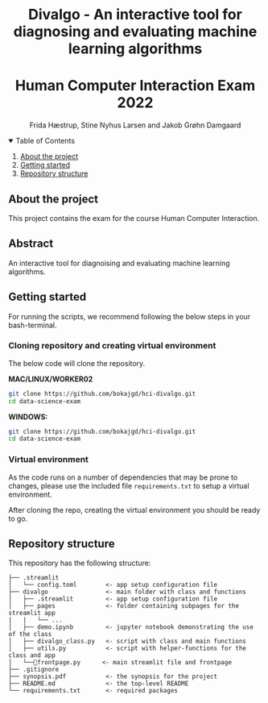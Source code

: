 <br />
  <h1 align="center">Divalgo - An interactive tool for diagnosing and evaluating machine learning algorithms
 </h1>
 <h1 align="center">Human Computer Interaction Exam 2022</h1>

  <p align="center">
    Frida Hæstrup, Stine Nyhus Larsen and Jakob Grøhn Damgaard
    <br />
</p>

<!-- TABLE OF CONTENTS -->
<details open="open">
  <summary>Table of Contents</summary>
  <ol>
    <li><a href="#about-the-project">About the project</a></li>
    <li><a href="#getting-started">Getting started</a></li>
    <li><a href="#repository-structure">Repository structure</a></li>
  </ol>
</details>

<!-- ABOUT THE PROJECT -->
## About the project

This project contains the exam for the course Human Computer Interaction.

## Abstract
An interactive tool for diagnoising and evaluating machine learning algorithms.

<!-- GETTING STARTED -->
## Getting started

For running the scripts, we recommend following the below steps in your bash-terminal. 

### Cloning repository and creating virtual environment

The below code will clone the repository.

__MAC/LINUX/WORKER02__
```bash
git clone https://github.com/bokajgd/hci-divalgo.git
cd data-science-exam
```
__WINDOWS:__
```bash
git clone https://github.com/bokajgd/hci-divalgo.git
cd data-science-exam
```

### Virtual environment

As the code runs on a number of dependencies that may be prone to changes, please use the included file  ```requirements.txt``` to setup a virtual environment.

After cloning the repo, creating the virtual environment you should be ready to go.

<!-- REPOSITORY STRUCTURE -->
## Repository structure

This repository has the following structure:

```
├── .streamlit           
│   └── config.toml        <- app setup configuration file
├── divalgo                <- main folder with class and functions                      
│   ├── .streamlit         <- app setup configuration file
│   ├── pages              <- folder containing subpages for the streamlit app
|   |   └── ...
│   ├── demo.ipynb         <- jupyter notebook demonstrating the use of the class
│   ├── divalgo_class.py   <- script with class and main functions 
│   ├── utils.py           <- script with helper-functions for the class and app 
│   └──🚪frontpage.py      <- main streamlit file and frontpage
├── .gitignore                 
├── synopsis.pdf           <- the synopsis for the project
├── README.md              <- the top-level README
└── requirements.txt       <- required packages
```

